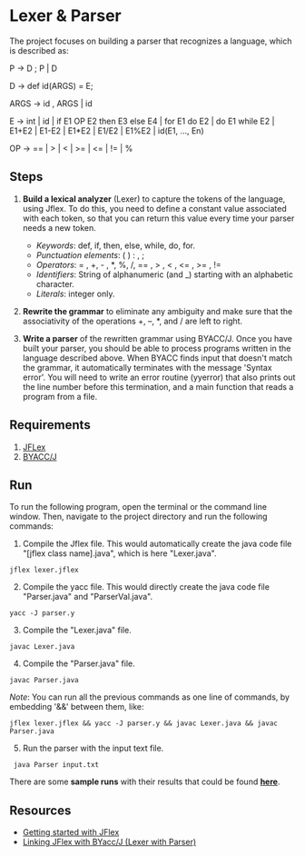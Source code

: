 # Lexer & Parser
The project focuses on building a parser that recognizes a language, which is described as:

P -> D ; P | D

D -> def id(ARGS) = E;

ARGS -> id , ARGS | id

E -> int | id | if E1 OP E2 then E3 else E4 | for E1 do E2 | do E1 while E2
 | E1+E2 | E1-E2 | E1*E2 | E1/E2 | E1%E2 
 | id(E1, …, En)

OP -> == | > | < | >= | <= | != | % 

## Steps
1. **Build a lexical analyzer** (Lexer) to capture the tokens of the language, using Jflex. To do this, you need to define a constant value
associated with each token, so that you can return this value every time your parser needs a new token. 
   - *Keywords*: def, if, then, else, while, do, for.
   - *Punctuation elements*: ( ) : , ;
    - *Operators*: = , +, - , *, %, /, == , > , < , <= , >= , !=
   - *Identifiers*: String of alphanumeric (and _) starting with an alphabetic character.
   - *Literals*: integer only.

2. **Rewrite the grammar** to eliminate any ambiguity and make sure that the associativity of the operations +, –, *, and / are left to right. 
3. **Write a parser** of the rewritten grammar using BYACC/J. Once you have built your parser, you should be able to process programs written in the language described above. When BYACC finds input that doesn't match the grammar, it automatically terminates with the message 'Syntax error'. You will need to write an error routine (yyerror) that also prints out the line number before this termination, and a main function that reads a program from a file. 

## Requirements
1. [JFLex](https://jflex.de/)
2. [BYACC/J](http://byaccj.sourceforge.net/)

## Run
To run the following program, open the terminal or the command line window. Then, navigate to the project directory and run the following commands:

1. Compile the Jflex file. This would automatically create the java code file "[jflex class name].java", which is here "Lexer.java".

```
jflex lexer.jflex 
```
2. Compile the yacc file. This would directly create the java code file "Parser.java" and "ParserVal.java".
   
```
yacc -J parser.y 
```
3. Compile the "Lexer.java" file.

```
javac Lexer.java
```
4. Compile the "Parser.java" file.

```
javac Parser.java
```

*Note*: You can run all the previous commands as one line of commands, by embedding '&&' between them, like:
```
jflex lexer.jflex && yacc -J parser.y && javac Lexer.java && javac Parser.java
```
5. Run the parser with the input text file.
```
 java Parser input.txt
```

There are some **sample runs** with their results that could be found [**here**](https://github.com/Faisal-AlDhuwayhi/Lexer-Parser/tree/master/Sample-Runs).

## Resources
- [Getting started with JFlex](https://www.youtube.com/watch?v=IV1Rwq7ERR4&ab_channel=MiftaSintaha)
- [Linking JFlex with BYacc/J (Lexer with Parser)](https://jflex.de/manual.html#BYaccJ)